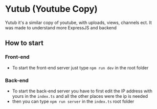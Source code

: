 # Yutub (Youtube Copy)
Yutub it's a similar copy of youtube, with uploads, views, channels ect. It was made to understand more ExpressJS and backend

## How to start
### Front-end
- To start the front-end server just type `npm run dev` in the root folder
### Back-end
- To start the back-end server you have to first edit the IP address with yours in the `index.ts` and all the other places were the ip is needed
- then you can type `npm run server` in the `index.ts` root folder
